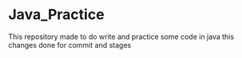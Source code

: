 # Java_Practice
This repository made to do write and practice some code in java
this changes done for commit and stages
